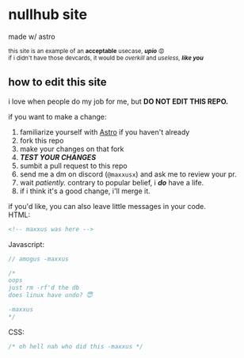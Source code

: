 # nullhub site
made w/ astro

<sub>this site is an example of an **acceptable** usecase, ***upio*** 😡<br>
if i didn't have those devcards, it would be *overkill* and *useless,* ***like you***</sub>

## how to edit this site
i love when people do my job for me, but **DO NOT EDIT THIS REPO.**

if you want to make a change:
1. familiarize yourself with [Astro](https://astro.build) if you haven't already
2. fork this repo
3. make your changes on that fork
4. ***TEST YOUR CHANGES***
5. sumbit a pull request to this repo
6. send me a dm on discord (`@maxxusx`) and ask me to review your pr.
7. wait *patiently.* contrary to popular belief, i ***do*** have a life.
8. if i think it's a good change, i'll merge it.

if you'd like, you can also leave little messages in your code.<br>
HTML:
```html
<!-- maxxus was here -->
```
Javascript:
```js
// amogus -maxxus

/*
oops
just rm -rf'd the db
does linux have undo? 😇

-maxxus
*/
```
CSS:
```css
/* oh hell nah who did this -maxxus */
```
<!-- you can also leave comments in markdown 🤫 -->
